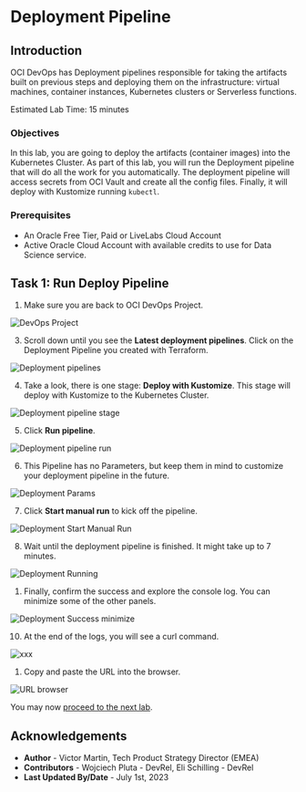 # Deployment Pipeline

## Introduction

OCI DevOps has Deployment pipelines responsible for taking the artifacts built on previous steps and deploying them on the infrastructure: virtual machines, container instances, Kubernetes clusters or Serverless functions.

Estimated Lab Time: 15 minutes

### Objectives

In this lab, you are going to deploy the artifacts (container images) into the Kubernetes Cluster. As part of this lab, you will run the Deployment pipeline that will do all the work for you automatically. The deployment pipeline will access secrets from OCI Vault and create all the config files. Finally, it will deploy with Kustomize running `kubectl`.

### Prerequisites

* An Oracle Free Tier, Paid or LiveLabs Cloud Account
* Active Oracle Cloud Account with available credits to use for Data Science service.

## Task 1: Run Deploy Pipeline

1. Make sure you are back to OCI DevOps Project.
  
  ![DevOps Project](images/devops-project.png)

3. Scroll down until you see the **Latest deployment pipelines**. Click on the Deployment Pipeline you created with Terraform.

  ![Deployment pipelines](images/deployment-pipelines.png)

4. Take a look, there is one stage: **Deploy with Kustomize**. This stage will deploy with Kustomize to the Kubernetes Cluster.

  ![Deployment pipeline stage](images/deployment-stage.png)

5. Click **Run pipeline**.

  ![Deployment pipeline run](images/deployment-run-button.png)

6. This Pipeline has no Parameters, but keep them in mind to customize your deployment pipeline in the future.

  ![Deployment Params](images/deployment-params.png)

7. Click **Start manual run** to kick off the pipeline.

  ![Deployment Start Manual Run](images/deployment-start-manual-run.png)

8. Wait until the deployment pipeline is finished. It might take up to 7 minutes.

  ![Deployment Running](images/deployment-running.png)

1. Finally, confirm the success and explore the console log. You can minimize some of the other panels.

  ![Deployment Success minimize](images/deployment-success-minimize.png)

10. At the end of the logs, you will see a curl command.

  ![xxx](images/deployment-run-curl.png)

1.  Copy and paste the URL into the browser.

  ![URL browser](images/url-browser.png)

You may now [proceed to the next lab](#next).

## Acknowledgements

* **Author** - Victor Martin, Tech Product Strategy Director (EMEA)
* **Contributors** - Wojciech Pluta - DevRel, Eli Schilling - DevRel
* **Last Updated By/Date** - July 1st, 2023
